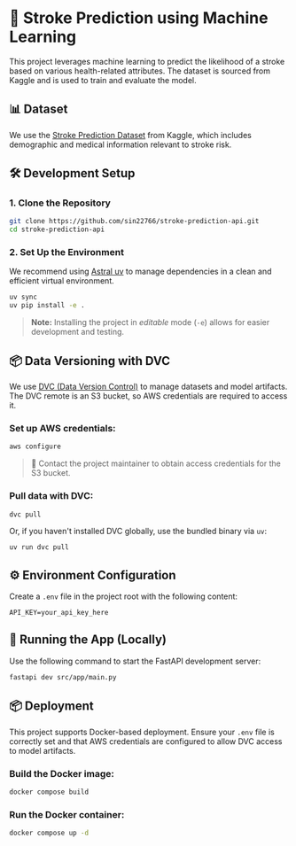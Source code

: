 # 🧠 Stroke Prediction using Machine Learning

This project leverages machine learning to predict the likelihood of a stroke based on various health-related attributes. The dataset is sourced from Kaggle and is used to train and evaluate the model.

## 📊 Dataset

We use the [Stroke Prediction Dataset](https://www.kaggle.com/datasets/fedesoriano/stroke-prediction-dataset) from Kaggle, which includes demographic and medical information relevant to stroke risk.

## 🛠️ Development Setup

### 1. Clone the Repository

```bash
git clone https://github.com/sin22766/stroke-prediction-api.git
cd stroke-prediction-api
```

### 2. Set Up the Environment

We recommend using [Astral uv](https://astral.sh/uv/) to manage dependencies in a clean and efficient virtual environment.

```bash
uv sync
uv pip install -e .
```

> **Note:** Installing the project in *editable* mode (`-e`) allows for easier development and testing.

## 📦 Data Versioning with DVC

We use [DVC (Data Version Control)](https://dvc.org/) to manage datasets and model artifacts. The DVC remote is an S3 bucket, so AWS credentials are required to access it.

### Set up AWS credentials:

```bash
aws configure
```

> 📌 Contact the project maintainer to obtain access credentials for the S3 bucket.

### Pull data with DVC:

```bash
dvc pull
```

Or, if you haven't installed DVC globally, use the bundled binary via `uv`:

```bash
uv run dvc pull
```

## ⚙️ Environment Configuration

Create a `.env` file in the project root with the following content:

```
API_KEY=your_api_key_here
```

## 🚀 Running the App (Locally)

Use the following command to start the FastAPI development server:

```bash
fastapi dev src/app/main.py
```

## 📦 Deployment

This project supports Docker-based deployment. Ensure your `.env` file is correctly set and that AWS credentials are configured to allow DVC access to model artifacts.

### Build the Docker image:

```bash
docker compose build
```

### Run the Docker container:

```bash
docker compose up -d
```
